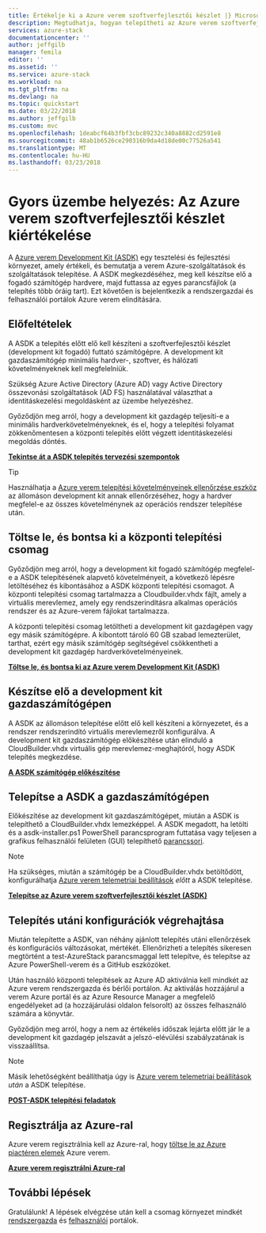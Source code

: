 ```yaml
---
title: Értékelje ki a Azure verem szoftverfejlesztői készlet |} Microsoft Docs
description: Megtudhatja, hogyan telepítheti az Azure verem szoftverfejlesztői készlet tesztelési célokra.
services: azure-stack
documentationcenter: ''
author: jeffgilb
manager: femila
editor: ''
ms.assetid: ''
ms.service: azure-stack
ms.workload: na
ms.tgt_pltfrm: na
ms.devlang: na
ms.topic: quickstart
ms.date: 03/22/2018
ms.author: jeffgilb
ms.custom: mvc
ms.openlocfilehash: 1deabcf64b3fbf3cbc89232c340a8882cd2591e8
ms.sourcegitcommit: 48ab1b6526ce290316b9da4d18de00c77526a541
ms.translationtype: MT
ms.contentlocale: hu-HU
ms.lasthandoff: 03/23/2018
---
```

# <a name="quickstart-evaluate-the-azure-stack-development-kit"></a>Gyors üzembe helyezés: Az Azure verem szoftverfejlesztői készlet kiértékelése
A [Azure verem Development Kit (ASDK)](.\asdk\asdk-what-is.md) egy tesztelési és fejlesztési környezet, amely értékeli, és bemutatja a verem Azure-szolgáltatások és szolgáltatások telepítése. A ASDK megkezdéséhez, meg kell készítse elő a fogadó számítógép hardvere, majd futtassa az egyes parancsfájlok (a telepítés több óráig tart). Ezt követően is bejelentkezik a rendszergazdai és felhasználói portálok Azure verem elindítására.

## <a name="prerequisites"></a>Előfeltételek 
A ASDK a telepítés előtt elő kell készíteni a szoftverfejlesztői készlet (development kit fogadó) futtató számítógépre. A development kit gazdaszámítógép minimális hardver-, szoftver, és hálózati követelményeknek kell megfelelniük. 

Szükség Azure Active Directory (Azure AD) vagy Active Directory összevonási szolgáltatások (AD FS) használatával választhat a identitáskezelési megoldásként az üzembe helyezéshez. 

Győződjön meg arról, hogy a development kit gazdagép teljesíti-e a minimális hardverkövetelményeknek, és el, hogy a telepítési folyamat zökkenőmentesen a központi telepítés előtt végzett identitáskezelési megoldás döntés. 

**[Tekintse át a ASDK telepítés tervezési szempontok](.\asdk\asdk-deploy-considerations.md)**

> [!TIP]
> Használhatja a [Azure verem telepítési követelményeinek ellenőrzése eszköz](https://gallery.technet.microsoft.com/Deployment-Checker-for-50e0f51b) az állomáson development kit annak ellenőrzéséhez, hogy a hardver megfelel-e az összes követelménynek az operációs rendszer telepítése után.

## <a name="download-and-extract-the-deployment-package"></a>Töltse le, és bontsa ki a központi telepítési csomag
Győződjön meg arról, hogy a development kit fogadó számítógép megfelel-e a ASDK telepítésének alapvető követelményeit, a következő lépésre letöltéséhez és kibontásához a ASDK központi telepítési csomagot. A központi telepítési csomag tartalmazza a Cloudbuilder.vhdx fájlt, amely a virtuális merevlemez, amely egy rendszerindításra alkalmas operációs rendszer és az Azure-verem fájlokat tartalmazza.

A központi telepítési csomag letöltheti a development kit gazdagépen vagy egy másik számítógépre. A kibontott tároló 60 GB szabad lemezterület, tarthat, ezért egy másik számítógép segítségével csökkentheti a development kit gazdagép hardverkövetelményeinek.

**[Töltse le, és bontsa ki az Azure verem Development Kit (ASDK)](.\asdk\asdk-download.md)**

## <a name="prepare-the-development-kit-host-computer"></a>Készítse elő a development kit gazdaszámítógépen
A ASDK az állomáson telepítése előtt elő kell készíteni a környezetet, és a rendszer rendszerindító virtuális merevlemezről konfigurálva. A development kit gazdaszámítógép előkészítése után elinduló a CloudBuilder.vhdx virtuális gép merevlemez-meghajtóról, hogy ASDK telepítés megkezdése.

**[A ASDK számítógép előkészítése](.\asdk\asdk-prepare-host.md)**

## <a name="install-the-asdk-on-the-host-computer"></a>Telepítse a ASDK a gazdaszámítógépen
Előkészítése az development kit gazdaszámítógépet, miután a ASDK is telepíthető a CloudBuilder.vhdx lemezképpel. A ASDK megadott, ha letölti és a asdk-installer.ps1 PowerShell parancsprogram futtatása vagy teljesen a grafikus felhasználói felületen (GUI) telepíthető [parancssori](.\asdk\asdk-deploy-powershell.md). 

> [!NOTE]
> Ha szükséges, miután a számítógép be a CloudBuilder.vhdx betöltődött, konfigurálhatja [Azure verem telemetriai beállítások](.\asdk\asdk-telemetry.md#set-telemetry-level-in-the-windows-registry) *előtt* a ASDK telepítése.


**[Telepítse az Azure verem szoftverfejlesztői készlet (ASDK)](.\asdk\asdk-install.md)**

## <a name="perform-post-deployment-configurations"></a>Telepítés utáni konfigurációk végrehajtása
Miután telepítette a ASDK, van néhány ajánlott telepítés utáni ellenőrzések és konfigurációs változásokat, mértékét. Ellenőrizheti a telepítés sikeresen megtörtént a test-AzureStack parancsmaggal lett telepítve, és telepítse az Azure PowerShell-verem és a GitHub eszközöket. 

Után használó központi telepítések az Azure AD aktiválnia kell mindkét az Azure verem rendszergazda és bérlői portálon. Az aktiválás hozzájárul a verem Azure portál és az Azure Resource Manager a megfelelő engedélyeket ad (a hozzájárulási oldalon felsorolt) az összes felhasználó számára a könyvtár.

Győződjön meg arról, hogy a nem az értékelés időszak lejárta előtt jár le a development kit gazdagép jelszavát a jelszó-elévülési szabályzatának is visszaállítsa.

> [!NOTE]
> Másik lehetőségként beállíthatja úgy is [Azure verem telemetriai beállítások](.\asdk\asdk-telemetry.md#enable-or-disable-telemetry-after-deployment) *után* a ASDK telepítése.

**[POST-ASDK telepítési feladatok](.\asdk\asdk-post-deploy.md)**

## <a name="register-with-azure"></a>Regisztrálja az Azure-ral
Azure verem regisztrálnia kell az Azure-ral, hogy [töltse le az Azure piactéren elemek](.\asdk\asdk-marketplace-item.md) Azure verem.

**[Azure verem regisztrálni Azure-ral](.\asdk\asdk-register.md)**

## <a name="next-steps"></a>További lépések
Gratulálunk! A lépések elvégzése után kell a csomag környezet mindkét [rendszergazda](https://adminportal.local.azurestack.external) és [felhasználói](https://portal.local.azurestack.external) portálok. 

